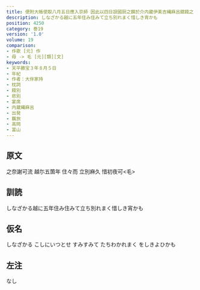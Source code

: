 ```yaml
---
title: 便附大帳使取八月五日應入京師 因此以四日設國厨之饌於介内蔵伊美吉縄麻呂舘餞之 于時大伴宿祢家持作歌一首
description: しなざかる越に五年住み住みて立ち別れまく惜しき宵かも
position: 4250
category: 巻19
version: '1.0'
volume: 19
comparison:
- 作歌 [元] 作
- 母 -> 毛 [元][類][文]
keywords:
- 天平勝宝３年８月５日
- 年紀
- 作者：大伴家持
- 枕詞
- 餞別
- 悲別
- 宴席
- 内蔵縄麻呂
- 出発
- 羈旅
- 高岡
- 富山
---
```


## 原文

之奈謝可流 越尓五箇年 住々而 立別麻久 惜初夜可<毛>

## 訓読

しなざかる越に五年住み住みて立ち別れまく惜しき宵かも

## 仮名

しなざかる こしにいつとせ すみすみて たちわかれまく をしきよひかも

## 左注

なし

